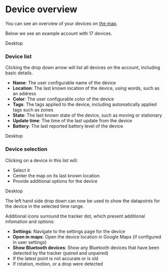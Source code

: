 # Device overview

You can see an overview of your devices on [the map](./map/).

Below we see an example account with 17 devices.

<v-tabs v-model="tab" bg-color="#fca377">
  <!-- <v-tab value="mobile">Mobile</v-tab> -->
  <v-tab value="desktop">Desktop</v-tab>
</v-tabs>
<v-tabs-items v-model="tab">
  <v-tab-item value="mobile">
    <!-- <v-img src="https://i.imgur.com/2NMm8Zo.png" style="height:600px"/> -->
  </v-tab-item>
  <v-tab-item value="desktop">
    <v-img src="https://i.imgur.com/XWPqXVX.png"/>
  </v-tab-item>
</v-tabs-items>

### Device list

Clicking the drop down arrow will list all devices on the account, including basic details.

 - **Name**: The user configurable name of the device
 - **Location**: The last known location of the device, using words, such as an address
 - **Color**: The user configurable color of the device
 - **Tags**: The tags applied to the device, including automatically applied tags such as zones
 - **State**: The last known state of the device, such as moving or stationary
 - **Update time**: The time of the last update from the device
 - **Battery**: The last reported battery level of the device

<v-tabs v-model="tab" bg-color="#fca377">
  <!-- <v-tab value="mobile">Mobile</v-tab> -->
  <v-tab value="desktop">Desktop</v-tab>
</v-tabs>
<v-tabs-items v-model="tab">
  <v-tab-item value="mobile">
    <!-- <v-img src="https://i.imgur.com/2NMm8Zo.png" style="height:600px"/> -->
  </v-tab-item>
  <v-tab-item value="desktop">
    <v-img src="https://i.imgur.com/mhjxEKH.png" style="height:400px"/>
  </v-tab-item>
</v-tabs-items>

### Device selection

Clicking on a device in this list will:

 - Select it
 - Center the map on its last known location
 - Provide additional options for the device

<v-tabs v-model="tab" bg-color="#fca377">
  <!-- <v-tab value="mobile">Mobile</v-tab> -->
  <v-tab value="desktop">Desktop</v-tab>
</v-tabs>
<v-tabs-items v-model="tab">
  <v-tab-item value="mobile">
    <!-- <v-img src="https://i.imgur.com/2NMm8Zo.png" style="height:600px"/> -->
  </v-tab-item>
  <v-tab-item value="desktop">
    <v-img src="https://i.imgur.com/ha3wvuP.png"/>
  </v-tab-item>
</v-tabs-items>

The left hand side drop down can now be used to show the datapoints for the device in the selected time range.

Additional icons surround the tracker dot, which present additional infomation and options:

 - **Settings**: Navigate to the settings page for the device
 - **Open in maps**: Open the device location in Google Maps (if configured in user settings)
 - **Show Bluetooth devices**: Show any Bluetooth devices that have been detected by the tracker (paired and unpaired)
 - If the latest point is not accurate or is old
 - If rotation, motion, or a drop were detected
